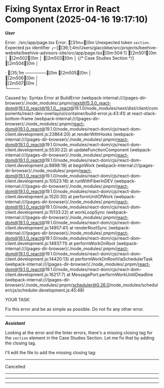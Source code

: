 <!-- Generated by SpecStory -->

# Fixing Syntax Error in React Component (2025-04-16 19:17:10)

_**User**_

Error: ./src/app/page.tsx
Error:   [31m×[0m Unexpected token `section`. Expected jsx identifier
     ╭─[[36;1;4m/Users/giacobbe/src/projects/beehive-website/beehive-advisors-site/src/app/page.tsx[0m:504:1]
 [2m501[0m │         </section>
 [2m502[0m │ 
 [2m503[0m │         {/* Case Studies Section */}
 [2m504[0m │         <section id="case-studies" className="w-full py-12 md:py-24">
     · [35;1m         ───────[0m
 [2m505[0m │           <div className="container px-4 md:px-6">
 [2m506[0m │             <div className="flex flex-col items-center justify-center space-y-4 text-center">
 [2m507[0m │               <div className="space-y-2">
     ╰────

Caused by:
    Syntax Error
    at BuildError (webpack-internal:///(pages-dir-browser)/./node_modules/.pnpm/next@15.3.0_react-dom@19.1.0_react@19.1.0__react@19.1.0/node_modules/next/dist/client/components/react-dev-overlay/ui/container/build-error.js:43:41)
    at react-stack-bottom-frame (webpack-internal:///(pages-dir-browser)/./node_modules/.pnpm/react-dom@19.1.0_react@19.1.0/node_modules/react-dom/cjs/react-dom-client.development.js:23864:20)
    at renderWithHooks (webpack-internal:///(pages-dir-browser)/./node_modules/.pnpm/react-dom@19.1.0_react@19.1.0/node_modules/react-dom/cjs/react-dom-client.development.js:5530:22)
    at updateFunctionComponent (webpack-internal:///(pages-dir-browser)/./node_modules/.pnpm/react-dom@19.1.0_react@19.1.0/node_modules/react-dom/cjs/react-dom-client.development.js:8898:19)
    at beginWork (webpack-internal:///(pages-dir-browser)/./node_modules/.pnpm/react-dom@19.1.0_react@19.1.0/node_modules/react-dom/cjs/react-dom-client.development.js:10523:18)
    at runWithFiberInDEV (webpack-internal:///(pages-dir-browser)/./node_modules/.pnpm/react-dom@19.1.0_react@19.1.0/node_modules/react-dom/cjs/react-dom-client.development.js:1520:30)
    at performUnitOfWork (webpack-internal:///(pages-dir-browser)/./node_modules/.pnpm/react-dom@19.1.0_react@19.1.0/node_modules/react-dom/cjs/react-dom-client.development.js:15133:22)
    at workLoopSync (webpack-internal:///(pages-dir-browser)/./node_modules/.pnpm/react-dom@19.1.0_react@19.1.0/node_modules/react-dom/cjs/react-dom-client.development.js:14957:41)
    at renderRootSync (webpack-internal:///(pages-dir-browser)/./node_modules/.pnpm/react-dom@19.1.0_react@19.1.0/node_modules/react-dom/cjs/react-dom-client.development.js:14937:11)
    at performWorkOnRoot (webpack-internal:///(pages-dir-browser)/./node_modules/.pnpm/react-dom@19.1.0_react@19.1.0/node_modules/react-dom/cjs/react-dom-client.development.js:14420:13)
    at performWorkOnRootViaSchedulerTask (webpack-internal:///(pages-dir-browser)/./node_modules/.pnpm/react-dom@19.1.0_react@19.1.0/node_modules/react-dom/cjs/react-dom-client.development.js:16217:7)
    at MessagePort.performWorkUntilDeadline (webpack-internal:///(pages-dir-browser)/./node_modules/.pnpm/scheduler@0.26.0/node_modules/scheduler/cjs/scheduler.development.js:45:48)

YOUR TASK:

Fix this error and be as simple as possible. Do not fix any other error.

---

_**Assistant**_

Looking at the error and the linter errors, there's a missing closing tag for the `section` element in the Case Studies Section. Let me fix that by adding the closing tag.

I'll edit the file to add the missing closing tag:

---

Cancelled

---



---



---

